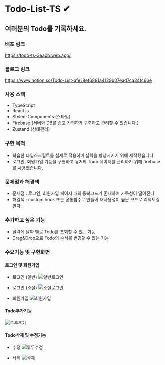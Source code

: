 # Todo-List-TS ✔︎
## 여러분의 Todo를 기록하세요.

### 배포 링크
https://todo-ts-3ea0b.web.app/

### 블로그 링크
https://www.notion.so/Todo-List-afe28ef6881a4129b07ead7ca34fc66e

### 사용 스택
- TypeScript
- React.js
- Styled-Components (스타일)
- Firebase (서버와 DB를 쉽고 간편하게 구축하고 관리할 수 있습니다.)
- Zustand (상태관리)

### 구현 목적
- 학습한 타입스크립트를 실제로 적용하며 실력을 향상시키기 위해 제작했습니다.
- 로그인, 회원가입 기능을 구현하고 유저의 Todo 데이터를 관리하기 위해 firebase를 사용했습니다.


### 문제점과 해결책
- 문제점 : 로그인, 회원가입 페이지 내의 중복코드가 존재하여 가독성이 떨어진다.
- 해결책 : custom hook 또는 공통함수로 만들어 재사용성이 높은 코드로 리팩토링한다.


### 추가하고 싶은 기능
- 달력에 날짜 별로 Todo를 조회할 수 있는 기능
- Drag&Drop으로 Todo의 순서를 변경할 수 있는 기능


### 주요기능 및 구현화면

#### 로그인 및 회원가입 
- 로그인 (일반)
![일반로그인](https://user-images.githubusercontent.com/98681659/211206712-b6d1c7f3-dd7e-4a7e-ab9a-45d33272567b.gif)

- 로그인 (소셜)
![소셜로그인](https://user-images.githubusercontent.com/98681659/211206721-b42fdd3a-4a04-4313-8550-a492cbaed5f4.gif)

- 회원가입
![회원가입](https://user-images.githubusercontent.com/98681659/211206758-dda1c860-0b39-4d18-9752-8296d0f2a9b9.gif)


#### Todo추가기능
![투두추가](https://user-images.githubusercontent.com/98681659/211206665-cd43a16e-5c73-4a09-9ec8-6d3a66ed3802.gif)


#### Todo삭제 및 수정기능
- 수정
![투두수정](https://user-images.githubusercontent.com/98681659/211206689-d9df2468-2879-4df3-a124-43592e5fac3c.gif)

- 삭제
![삭제](https://user-images.githubusercontent.com/98681659/211206703-9d160dcf-ec27-40a5-9c53-eadf3426333f.gif)
